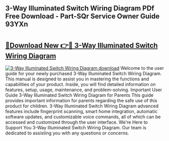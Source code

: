 ## 3-Way Illuminated Switch Wiring Diagram PDf Free Download - Part-SQr Service Owner Guide 93YXn

# <h2><a href="http://dfkraog.blite.top/?on=3-Way+Illuminated+Switch+Wiring+Diagram">🔗Download New 👉🔴 3-Way Illuminated Switch Wiring Diagram</a></h2>

[![3-Way Illuminated Switch Wiring Diagram download](https://i.imgur.com/lujVjoI.png)](http://dfkraog.blite.top/?on=3-Way+Illuminated+Switch+Wiring+Diagram)
Welcome to the user guide for your newly purchased 3-Way Illuminated Switch Wiring Diagram. This manual is designed to assist you in mastering the functions and capabilities of your product. Inside, you will find detailed information on features, setup, usage, maintenance, and problem-solving. Important User Guide 3-Way Illuminated Switch Wiring Diagram for Parents This guide provides important information for parents regarding the safe use of this product for children. 3-Way Illuminated Switch Wiring Diagram advanced features include fingerprint scanning, smart home integration, automatic software updates, and customizable voice commands, all of which can be accessed and customized through the user interface. We're Here to Support You 3-Way Illuminated Switch Wiring Diagram. Our team is dedicated to assisting you with any questions or concerns.
